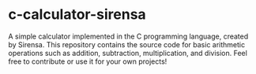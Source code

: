 # c-calculator-sirensa
A simple calculator implemented in the C programming language, created by Sirensa. This repository contains the source code for basic arithmetic operations such as addition, subtraction, multiplication, and division. Feel free to contribute or use it for your own projects!
